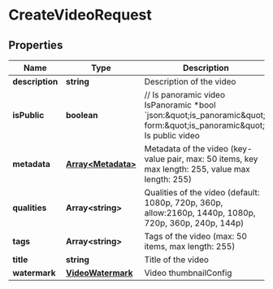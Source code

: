 
# CreateVideoRequest

## Properties

Name | Type | Description | Notes
------------ | ------------- | ------------- | -------------
**description** | **string** | Description of the video |  [optional]
**isPublic** | **boolean** | // Is panoramic video IsPanoramic *bool &#x60;json:\&quot;is_panoramic\&quot; form:\&quot;is_panoramic\&quot;&#x60; Is public video |  [optional]
**metadata** | [**Array&lt;Metadata&gt;**](Metadata.md) | Metadata of the video (key-value pair, max: 50 items, key max length: 255, value max length: 255) |  [optional]
**qualities** | **Array&lt;string&gt;** | Qualities of the video (default: 1080p, 720p,  360p, allow:2160p, 1440p, 1080p, 720p,  360p, 240p, 144p) |  [optional]
**tags** | **Array&lt;string&gt;** | Tags of the video (max: 50 items, max length: 255) |  [optional]
**title** | **string** | Title of the video |  [optional]
**watermark** | [**VideoWatermark**](VideoWatermark.md) | Video thumbnailConfig |  [optional]



